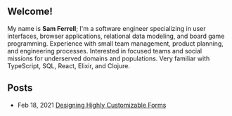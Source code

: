 ## Welcome!
My name is **Sam Ferrell**; I'm a software engineer specializing in user interfaces, browser applications, relational data modeling, and board game programming. Experience with small team management, product planning, and engineering processes. Interested in focused teams and social missions for underserved domains and populations. Very familiar with TypeScript, SQL, React, Elixir, and Clojure.

## Posts
- Feb 18, 2021 [Designing Highly Customizable Forms](//samcf.me/posts/designing-highly-customizable-forms.html)